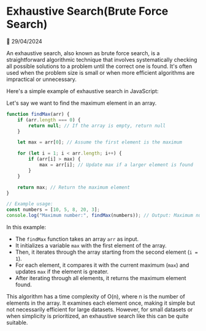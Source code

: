 # Exhaustive Search(Brute Force Search)

📅 29/04/2024

An exhaustive search, also known as brute force search, is a straightforward algorithmic technique that involves systematically checking all possible solutions to a problem until the correct one is found. It's often used when the problem size is small or when more efficient algorithms are impractical or unnecessary.

Here's a simple example of exhaustive search in JavaScript:

Let's say we want to find the maximum element in an array.

```javascript
function findMax(arr) {
    if (arr.length === 0) {
        return null; // If the array is empty, return null
    }

    let max = arr[0]; // Assume the first element is the maximum

    for (let i = 1; i < arr.length; i++) {
        if (arr[i] > max) {
            max = arr[i]; // Update max if a larger element is found
        }
    }

    return max; // Return the maximum element
}

// Example usage:
const numbers = [10, 5, 8, 20, 3];
console.log("Maximum number:", findMax(numbers)); // Output: Maximum number: 20
```

In this example:

- The `findMax` function takes an array `arr` as input.
- It initializes a variable `max` with the first element of the array.
- Then, it iterates through the array starting from the second element (`i = 1`).
- For each element, it compares it with the current maximum (`max`) and updates `max` if the element is greater.
- After iterating through all elements, it returns the maximum element found.

This algorithm has a time complexity of O(n), where n is the number of elements in the array. It examines each element once, making it simple but not necessarily efficient for large datasets. However, for small datasets or when simplicity is prioritized, an exhaustive search like this can be quite suitable.